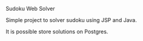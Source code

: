 Sudoku Web Solver

Simple project to solver sudoku using JSP and Java.

It is possíble store solutions on Postgres.
